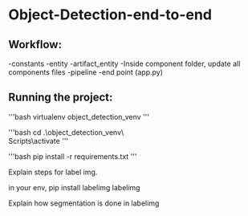 # Object-Detection-end-to-end


## Workflow:

-constants
-entity
-artifact_entity
-Inside component folder, update all components files
-pipeline
-end point (app.py)

## Running the project:

'''bash
virtualenv object_detection_venv 
'''

'''bash
cd .\object_detection_venv\    
Scripts\activate
'''

'''bash
pip install -r requirements.txt
'''


Explain steps for label img.
 

 in your env, pip install labelimg
 labelimg

 Explain how segmentation is done in labelimg
 